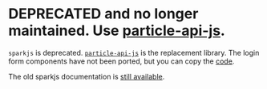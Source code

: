 # DEPRECATED and no longer maintained. Use [particle-api-js](https://github.com/spark/particle-api-js).

`sparkjs` is deprecated. [`particle-api-js`](https://github.com/spark/particle-api-js) is the replacement library. The login form components have not been ported, but you can copy the [code](lib/spark-browser.js).

The old sparkjs documentation is [still available](old_README.md).
